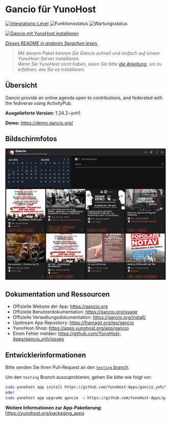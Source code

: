<!--
N.B.: Diese README wurde automatisch von <https://github.com/YunoHost/apps/tree/master/tools/readme_generator> generiert.
Sie darf NICHT von Hand bearbeitet werden.
-->

# Gancio für YunoHost

[![Integrations-Level](https://apps.yunohost.org/badge/integration/gancio)](https://ci-apps.yunohost.org/ci/apps/gancio/)
![Funktionsstatus](https://apps.yunohost.org/badge/state/gancio)
![Wartungsstatus](https://apps.yunohost.org/badge/maintained/gancio)

[![Gancio mit YunoHost installieren](https://install-app.yunohost.org/install-with-yunohost.svg)](https://install-app.yunohost.org/?app=gancio)

*[Dieses README in anderen Sprachen lesen.](./ALL_README.md)*

> *Mit diesem Paket können Sie Gancio schnell und einfach auf einem YunoHost-Server installieren.*  
> *Wenn Sie YunoHost nicht haben, lesen Sie bitte [die Anleitung](https://yunohost.org/install), um zu erfahren, wie Sie es installieren.*

## Übersicht

Gancio provide an online agenda open to contributions, and federated with the fediverse using ActivityPub.


**Ausgelieferte Version:** 1.24.2~ynh1

**Demo:** <https://demo.gancio.org/>

## Bildschirmfotos

![Bildschirmfotos von Gancio](./doc/screenshots/screenshot.png)

## Dokumentation und Ressourcen

- Offizielle Website der App: <https://gancio.org>
- Offizielle Benutzerdokumentation: <https://gancio.org/usage>
- Offizielle Verwaltungsdokumentation: <https://gancio.org/install/>
- Upstream App Repository: <https://framagit.org/les/gancio>
- YunoHost-Shop: <https://apps.yunohost.org/app/gancio>
- Einen Fehler melden: <https://github.com/YunoHost-Apps/gancio_ynh/issues>

## Entwicklerinformationen

Bitte senden Sie Ihren Pull-Request an den [`testing` branch](https://github.com/YunoHost-Apps/gancio_ynh/tree/testing).

Um den `testing` Branch auszuprobieren, gehen Sie bitte wie folgt vor:

```bash
sudo yunohost app install https://github.com/YunoHost-Apps/gancio_ynh/tree/testing --debug
oder
sudo yunohost app upgrade gancio -u https://github.com/YunoHost-Apps/gancio_ynh/tree/testing --debug
```

**Weitere Informationen zur App-Paketierung:** <https://yunohost.org/packaging_apps>
